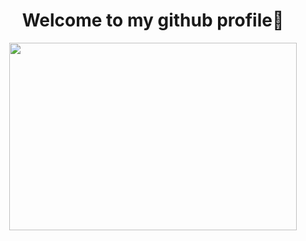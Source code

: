 <!--
**SSez/SSez** is a ✨ _special_ ✨ repository because its `README.md` (this file) appears on your GitHub profile.

Here are some ideas to get you started:

- 🔭 I’m currently working on ...
- 🌱 I’m currently learning ...
- 👯 I’m looking to collaborate on ...
- 🤔 I’m looking for help with ...
- 💬 Ask me about ...
- 📫 How to reach me: ...
- 😄 Pronouns: ...
- ⚡ Fun fact: ...
-->
<H1 align="center">
  Welcome to my github profile👋
</H1>

<p align="center">
  <img width="460" height="300" src="https://github-readme-stats.vercel.app/api?username=SSez&theme=radical&show_icons=true">
</p>
